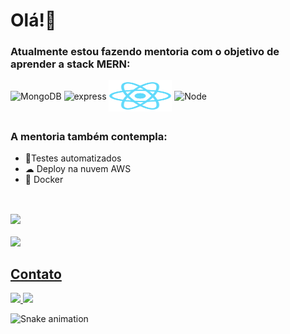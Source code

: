  # Olá!👋

### Atualmente estou fazendo mentoria com o objetivo de aprender a stack MERN:
<div style="display: inline_block">
   <img align="center" alt="MongoDB" height="60" width="20%" src="https://cdn.jsdelivr.net/gh/devicons/devicon/icons/mongodb/mongodb-plain-wordmark.svg">
   <img align="center" alt="express" height="50" width="20%" src="https://cdn.jsdelivr.net/gh/devicons/devicon/icons/express/express-original-wordmark.svg" >
   <img align="center" alt="React" height="50" width="20%" src="https://raw.githubusercontent.com/devicons/devicon/master/icons/react/react-original.svg">
   <img align="center" alt="Node" height="60" width="20%" src="https://cdn.jsdelivr.net/gh/devicons/devicon/icons/nodejs/nodejs-plain-wordmark.svg">
  
</div>

##

### A mentoria também contempla:
- 🧾Testes automatizados
- ☁ Deploy na nuvem AWS
- 🚢 Docker
##
<br>
<div >
 <a href= "https://github.com/andressamalagutti">
 <img height = "180em" src="https://github-readme-stats.vercel.app/api?username=andressamalagutti&theme=cobalt&show_icons=true&include_all=commits=true&count"/><br><br>
 <img height = "180em" src="https://github-readme-stats.vercel.app/api/top-langs/?username=andressamalagutti&layout=compact&langs_count=16&theme=cobalt"/>
 </div>
 
 ## Contato
<div> 
 
 <a href = "mailto:andressamalagutt@hotmail.com"><img src="https://img.shields.io/badge/-Email-%23333?style=for-the-badge&logo=outlook&logoColor=white" target="_blank">  </a>
 <a href="https://www.linkedin.com/in/andressamalagutti" target="_blank"><img src="https://img.shields.io/badge/-LinkedIn-%230077B5?style=for-the-badge&logo=linkedin&logoColor=white" target="_blank"></a> 
</div>
 
![Snake animation](https://github.com/andressamalagutti/andressamalagutti/blob/output/github-contribution-grid-snake.gif)
